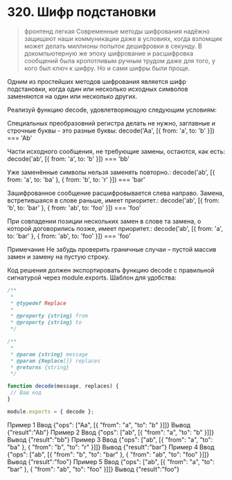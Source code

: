# 320. Шифр подстановки
> фронтенд легкая
Современные методы шифрования надёжно защищают наши коммуникации даже в условиях, когда взломщик может делать миллионы попыток дешифровки в секунду. В докомпьютерную же эпоху шифрование и расшифровка сообщений была кропотливым ручным трудом даже для того, у кого был ключ к шифру. Но и сами шифры были проще.

Одним из простейших методов шифрования является шифр подстановки, когда один или несколько исходных символов заменяются на один или несколько других.

Реализуй функцию decode, удовлетворяющую следующим условиям:

Специальных преобразовний регистра делать не нужно, заглавные и строчные буквы - это разные буквы:
decode('Aa', [{ from: 'a', to: 'b' }]) === 'Ab'

Части исходного сообщения, не требующие замены, остаются, как есть:
decode('ab', [{ from: 'a', to: 'b' }]) === 'bb'

Уже заменённые символы нельзя заменять повторно.:
decode('ab', [{ from: 'a', to: 'ba' }, { from: 'b', to: 'r' }]) === 'bar'

Зашифрованное сообщение расшифровывается слева направо. Замена, встретившаяся в слове раньше, имеет приоритет.:
decode('ab', [{ from: 'b', to: 'bar' }, { from: 'ab', to: 'foo' }]) === 'foo'

При совпадении позиции нескольких замен в слове та замена, о которой договорились позже, имеет приоритет.:
decode('ab', [{ from: 'a', to: 'bar' }, { from: 'ab', to: 'foo' }]) === 'foo'

Примечание
Не забудь проверить граничные случаи – пустой массив замен и замену на пустую строку.

Код решения должен экспортировать функцию decode с правильной сигнатурой через module.exports. Шаблон для удобства:
```js
/**
 * 
 * @typedef Replace
 * 
 * @property {string} from
 * @property {string} to
 */

/**
 * 
 * @param {string} message 
 * @param {Replace[]} replaces 
 * @returns {string}
 */

function decode(message, replaces) {
 // Ваш код
}

module.exports = { decode };
```
Пример 1
Ввод
{"ops": ["Aa", [{ "from": "a", "to": "b" }]]}
Вывод
{"result":"Ab"}
Пример 2
Ввод
{"ops": ["ab", [{ "from": "a", "to": "b" }]]}
Вывод
{"result":"bb"}
Пример 3
Ввод
{"ops": ["ab", [{ "from": "a", "to": "ba" }, { "from": "b", "to": "r" }]]}
Вывод
{"result":"bar"}
Пример 4
Ввод
{"ops": ["ab", [{ "from": "b", "to": "bar" }, { "from": "ab", "to": "foo" }]]}
Вывод
{"result":"foo"}
Пример 5
Ввод
{"ops": ["ab", [{ "from": "a", "to": "bar" }, { "from": "ab", "to": "foo" }]]}
Вывод
{"result":"foo"}

